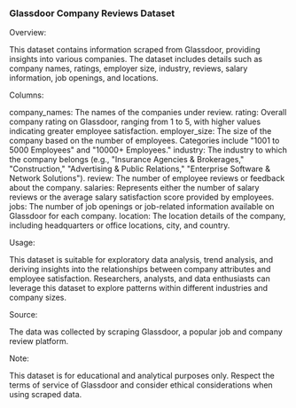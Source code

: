 ### Glassdoor Company Reviews Dataset

Overview:

This dataset contains information scraped from Glassdoor, providing insights into various companies. The dataset includes details such as company names, ratings, employer size, industry, reviews, salary information, job openings, and locations.

Columns:

company_names: The names of the companies under review. rating: Overall company rating on Glassdoor, ranging from 1 to 5, with higher values indicating greater employee satisfaction. employer_size: The size of the company based on the number of employees. Categories include "1001 to 5000 Employees" and "10000+ Employees." industry: The industry to which the company belongs (e.g., "Insurance Agencies & Brokerages," "Construction," "Advertising & Public Relations," "Enterprise Software & Network Solutions"). review: The number of employee reviews or feedback about the company. salaries: Represents either the number of salary reviews or the average salary satisfaction score provided by employees. jobs: The number of job openings or job-related information available on Glassdoor for each company. location: The location details of the company, including headquarters or office locations, city, and country.

Usage:

This dataset is suitable for exploratory data analysis, trend analysis, and deriving insights into the relationships between company attributes and employee satisfaction. Researchers, analysts, and data enthusiasts can leverage this dataset to explore patterns within different industries and company sizes.

Source:

The data was collected by scraping Glassdoor, a popular job and company review platform.

Note:

This dataset is for educational and analytical purposes only. Respect the terms of service of Glassdoor and consider ethical considerations when using scraped data.
